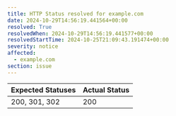 ```yaml
---
title: HTTP Status resolved for example.com
date: 2024-10-29T14:56:19.441564+00:00
resolved: True
resolvedWhen: 2024-10-29T14:56:19.441577+00:00
resolvedStartTime: 2024-10-25T21:09:43.191474+00:00
severity: notice
affected:
  - example.com
section: issue
---
```


| Expected Statuses | Actual Status  |
|-------------------|----------------|
| 200, 301, 302 | 200 |
